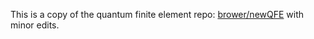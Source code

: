This is a copy of the quantum finite element repo: [brower/newQFE](https://github.com/brower/newQFE) with minor edits.
